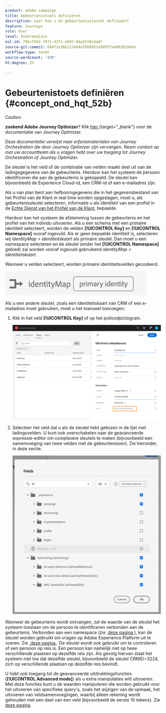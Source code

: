 ```yaml
---
product: adobe campaign
title: Gebeurtenistoets definiëren
description: Leer hoe u de gebeurtenissleutel definieert
feature: Journeys
role: User
level: Intermediate
exl-id: 79bcf562-f971-42f1-a607-94a2510c4a07
source-git-commit: 69471a36b113e04a7bb0953a90977ad4020299e4
workflow-type: tm+mt
source-wordcount: '439'
ht-degree: 2%

---
```


# Gebeurtenistoets definiëren {#concept_ond_hqt_52b}


>[!CAUTION]
>
>**zoekend Adobe Journey Optimizer**? Klik [&#x200B; hier &#x200B;](https://experienceleague.adobe.com/nl/docs/journey-optimizer/using/ajo-home){target="_blank"} voor de documentatie van Journey Optimizer.
>
>
>_Deze documentatie verwijst naar erfenismaterialen van Journey Orchestration die door Journey Optimizer zijn vervangen. Neem contact op met uw accountteam als u vragen hebt over uw toegang tot Journey Orchestration of Journey Optimizer._


De sleutel is het veld of de combinatie van velden maakt deel uit van de ladingsgegevens van de gebeurtenis. Hierdoor kan het systeem de persoon identificeren die aan de gebeurtenis is gekoppeld. De sleutel kan bijvoorbeeld de Experience Cloud-id, een CRM-id of een e-mailadres zijn.

Als u van plan bent aan hefboomgegevens die in het gegevensbestand van het Profiel van de Klant in real time worden opgeslagen, moet u, als gebeurtenissleutel selecteren, informatie u als identiteit van een profiel in de [&#x200B; Echte Dienst van het Profiel van de Klant &#x200B;](https://experienceleague.adobe.com/docs/experience-platform/profile/home.html?lang=nl) bepaalde.

Hierdoor kan het systeem de afstemming tussen de gebeurtenis en het profiel van het individu uitvoeren. Als u een schema met een primaire identiteit selecteert, worden de velden **[!UICONTROL Key]** en **[!UICONTROL Namespace]** vooraf ingevuld. Als er geen bepaalde identiteit is, selecteren wij _identityMap > identiteitskaart_ als primaire sleutel. Dan moet u een namespace selecteren en de sleutel (onder het **[!UICONTROL Namespace]** gebied) zal worden vooraf ingevuld gebruikend _identityMap > identiteitskaart_.

Wanneer u velden selecteert, worden primaire identiteitsvelden gecodeerd.

![](../assets/primary-identity.png)

Als u een andere sleutel, zoals een identiteitskaart van CRM of een e-mailadres moet gebruiken, moet u het manueel toevoegen:

1. Klik in het veld **[!UICONTROL Key]** of op het potloodpictogram.

   ![](../assets/journey16.png)

1. Selecteer het veld dat u als de sleutel hebt gekozen in de lijst met ladingsvelden. U kunt ook overschakelen naar de geavanceerde expressie-editor om complexere sleutels te maken (bijvoorbeeld een samenvoeging van twee velden met de gebeurtenissen). Zie hieronder, in deze sectie.

   ![](../assets/journey20.png)

Wanneer de gebeurtenis wordt ontvangen, zal de waarde van de sleutel het systeem toestaan om de persoon te identificeren verbonden aan de gebeurtenis. Verbonden aan een namespace (zie [&#x200B; deze pagina &#x200B;](../event/selecting-the-namespace.md)), kan de sleutel worden gebruikt om vragen op Adobe Experience Platform uit te voeren. Zie [&#x200B; deze pagina &#x200B;](../building-journeys/about-orchestration-activities.md).
De sleutel wordt ook gebruikt om te controleren of een persoon op reis is. Een persoon kan namelijk niet op twee verschillende plaatsen op dezelfde reis zijn. Als gevolg hiervan staat het systeem niet toe dat dezelfde sleutel, bijvoorbeeld de sleutel CRMID=3224, zich op verschillende plaatsen op dezelfde reis bevindt.

U hebt ook toegang tot de geavanceerde uitdrukkingsfuncties (**[!UICONTROL Advanced mode]**) als u extra manipulaties wilt uitvoeren. Met deze functies kunt u de waarden manipuleren die worden gebruikt voor het uitvoeren van specifieke query&#39;s, zoals het wijzigen van de opmaak, het uitvoeren van veldsamenvoegingen, waarbij alleen rekening wordt gehouden met een deel van een veld (bijvoorbeeld de eerste 10 tekens). Zie [deze pagina](../expression/expressionadvanced.md).
